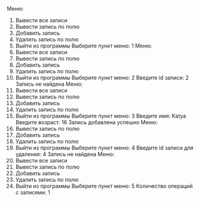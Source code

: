 Меню:
1. Вывести все записи
2. Вывести запись по полю
3. Добавить запись
4. Удалить запись по полю
5. Выйти из программы
Выберите пункт меню: 1
Меню:
1. Вывести все записи
2. Вывести запись по полю
3. Добавить запись
4. Удалить запись по полю
5. Выйти из программы
Выберите пункт меню: 2
Введите id записи: 2
Запись не найдена
Меню:
1. Вывести все записи
2. Вывести запись по полю
3. Добавить запись
4. Удалить запись по полю
5. Выйти из программы
Выберите пункт меню: 3
Введите имя: Katya
Введите возраст: 16
Запись добавлена успешно
Меню:
2. Вывести запись по полю
3. Добавить запись
4. Удалить запись по полю
5. Выйти из программы
Выберите пункт меню: 4
Введите id записи для удаления: 4
Запись не найдена
Меню:
1. Вывести все записи
2. Вывести запись по полю
3. Добавить запись
4. Удалить запись по полю
5. Выйти из программы
Выберите пункт меню: 5
Количество операций с записями: 1
